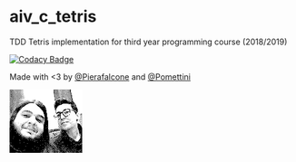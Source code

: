 # aiv_c_tetris
TDD Tetris implementation for third year programming course (2018/2019)

[![Codacy Badge](https://api.codacy.com/project/badge/Grade/8863dff9868c4439a4979596794f4433)](https://www.codacy.com/app/Pomettini/aiv_c_tetris?utm_source=github.com&amp;utm_medium=referral&amp;utm_content=Pomettini/aiv_c_tetris&amp;utm_campaign=Badge_Grade)

Made with <3 by [@Pierafalcone](https://github.com/Pierafalcone/) and [@Pomettini](https://github.com/Pomettini/)

![team](team.bmp)